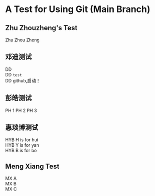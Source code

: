 # A Test for Using Git (Main Branch)

## Zhu Zhouzheng's Test

Zhu
Zhou
Zheng

## 邓迪测试
DD <br>
DD ```test```<br>
DD github,启动！<br>

## 彭皓测试
PH 1
PH 2
PH 3

## 惠琰博测试
HYB H is for hui <br>
HYB Y is for yan <br>
HYB B is for bo

## Meng Xiang Test
MX A  
MX B  
MX C  
